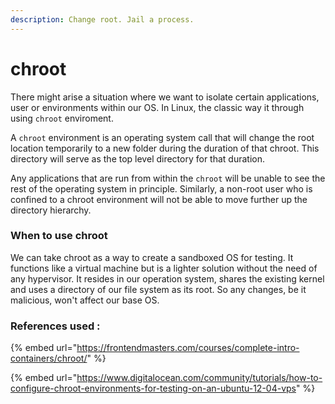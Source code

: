 ```yaml
---
description: Change root. Jail a process.
---
```


# chroot

There might arise a situation where we want to isolate certain applications, user or environments within our OS. In Linux, the classic way it through using `chroot` enviroment.

A `chroot` environment is an operating system call that will change the root location temporarily to a new folder during the duration of that chroot. This directory will serve as the top level directory for that duration.

Any applications that are run from within the `chroot` will be unable to see the rest of the operating system in principle. Similarly, a non-root user who is confined to a chroot environment will not be able to move further up the directory hierarchy.&#x20;

### When to use chroot

We can take chroot as a way to create a sandboxed OS for testing. It functions like a virtual machine but is a lighter solution without the need of any hypervisor. It resides in our operation system, shares the existing kernel and uses a directory of our file system as its root. So any changes, be it malicious, won't affect our base OS.&#x20;



### References used :&#x20;

{% embed url="https://frontendmasters.com/courses/complete-intro-containers/chroot/" %}

{% embed url="https://www.digitalocean.com/community/tutorials/how-to-configure-chroot-environments-for-testing-on-an-ubuntu-12-04-vps" %}
